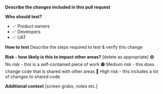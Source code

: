 **Describe the changes included in this pull request**


**Who should test?**
- ✅ Product owners
- ✅ Developers
- ✅ UAT

**How to test**
Describe the steps required to test & verify this change


**Risk - how likely is this to impact other areas?**
[delete as appropriate]
🟢 No risk - this is a self-contained piece of work
🟠 Medium risk - this does change code that is shared with other areas
🔴 High risk - this includes a lot of changes to shared code

**Additional context**
[screen grabs, notes etc.]